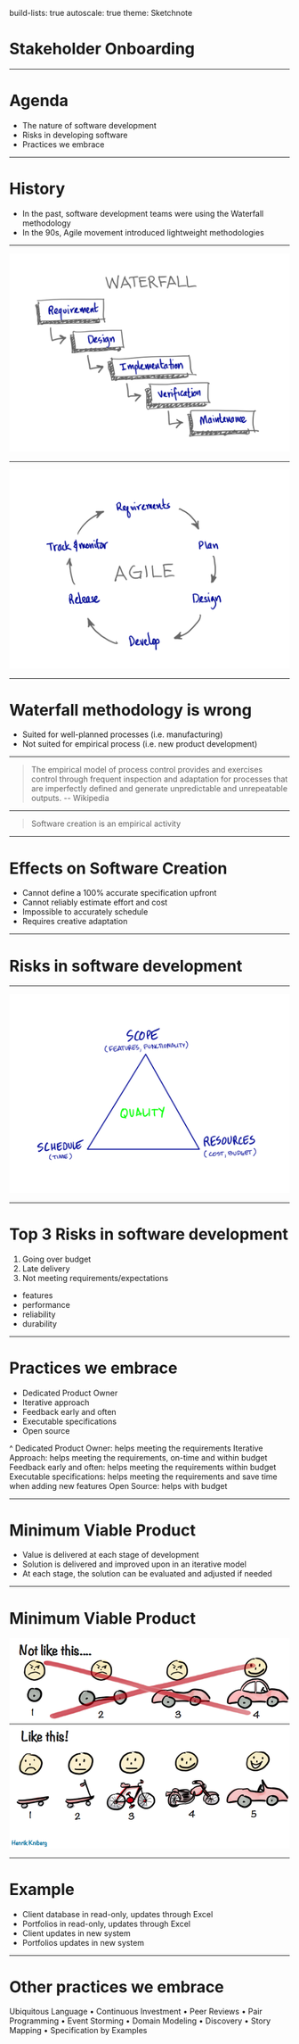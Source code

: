 build-lists: true
autoscale: true
theme: Sketchnote

# Stakeholder Onboarding

---

# Agenda

- The nature of software development
- Risks in developing software
- Practices we embrace

---

# History

- In the past, software development teams were using the Waterfall methodology
- In the 90s, Agile movement introduced lightweight methodologies

---

![inline](./waterfall.png)

---

![inline](./agile.png)

---

# Waterfall methodology is wrong

- Suited for well-planned processes (i.e. manufacturing)
- Not suited for empirical process (i.e. new product development)

---

> The empirical model of process control provides and exercises control through
frequent inspection and adaptation for processes that are imperfectly defined
and generate unpredictable and unrepeatable outputs.
-- Wikipedia

---

> Software creation is an empirical activity

---

# Effects on Software Creation

- Cannot define a 100% accurate specification upfront
- Cannot reliably estimate effort and cost
- Impossible to accurately schedule
- Requires creative adaptation

---

# Risks in software development

---

![inline](./triangle.png)

---

# Top 3 Risks in software development

1. Going over budget
2. Late delivery
3. Not meeting requirements/expectations
  - features
  - performance
  - reliability
  - durability

---

# Practices we embrace

- Dedicated Product Owner
- Iterative approach
- Feedback early and often
- Executable specifications
- Open source

^
Dedicated Product Owner: helps meeting the requirements
Iterative Approach: helps meeting the requirements, on-time and within budget
Feedback early and often: helps meeting the requirements within budget
Executable specifications: helps meeting the requirements and save time when adding new features
Open Source: helps with budget

---

# Minimum Viable Product

- Value is delivered at each stage of development
- Solution is delivered and improved upon in an iterative model
- At each stage, the solution can be evaluated and adjusted if needed

---

# Minimum Viable Product

![inline](./mvp.png)

---

# Example

- Client database in read-only, updates through Excel
- Portfolios in read-only, updates through Excel
- Client updates in new system
- Portfolios updates in new system

---

# Other practices we embrace

Ubiquitous Language • Continuous Investment • Peer Reviews • Pair Programming • Event Storming • Domain Modeling • Discovery • Story Mapping • Specification by Examples

